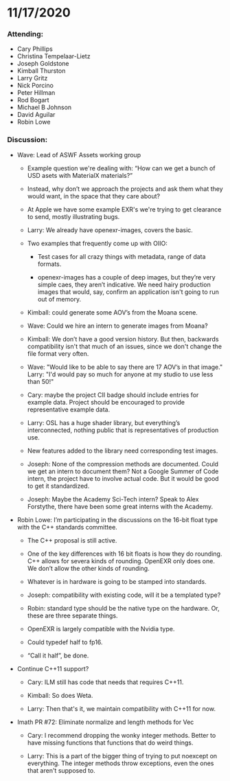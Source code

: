 # 11/17/2020

### Attending:

* Cary Phillips
* Christina Tempelaar-Lietz
* Joseph Goldstone
* Kimball Thurston
* Larry Gritz
* Nick Porcino
* Peter Hillman
* Rod Bogart
* Michael B Johnson
* David Aguilar
* Robin Lowe

### Discussion:

* Wave: Lead of ASWF Assets working group

  * Example question we're dealing with: “How can we get a bunch of
    USD asets with MaterialX materials?”

  * Instead, why don’t we approach the projects and ask them what they
    would want, in the space that they care about?

  * At Apple we have some example EXR's we're trying to get clearance
    to send, mostly illustrating bugs.
  
  * Larry: We already have openexr-images, covers the basic.

  * Two examples that frequently come up with OIIO:

    * Test cases for all crazy things with metadata, range of data formats.

    * openexr-images has a couple of deep images, but they’re very
      simple caes, they aren’t indicative. We need hairy production
      images that would, say, confirm an application isn't going to
      run out of memory.

  * Kimball: could generate some AOV’s from the Moana scene.

  * Wave: Could we hire an intern to generate images from Moana?

  * Kimball: We don’t have a good version history. But then, backwards
    compatibility isn't that much of an issues, since we don't change
    the file format very often.
  
  * Wave: "Would like to be able to say there are 17 AOV’s in that
    image." Larry: "I'd would pay so much for anyone at my studio to
    use less than 50!"
  
  * Cary: maybe the project CII badge should include entries for
    example data. Project should be encouraged to provide
    representative example data.
  
  * Larry: OSL has a huge shader library, but everything’s
    interconnected, nothing public that is representatives of
    production use.
  
  * New features added to the library need corresponding test images.
  
  * Joseph: None of the compression methods are documented. Could we
    get an intern to document them? Not a Google Summer of Code
    intern, the project have to involve actual code. But it would be
    good to get it standardized.
  
  * Joseph: Maybe the Academy Sci-Tech intern? Speak to Alex
    Forstythe, there have been some great interns with the Academy.

* Robin Lowe: I’m participating in the discussions on the 16-bit float
  type with the C++ standards committee.

  * The C++ proposal is still active.

  * One of the key differences with 16 bit floats is how they do
    rounding.  C++ allows for severa kinds of rounding. OpenEXR only
    does one. We don’t allow the other kinds of rounding.
  
  * Whatever is in hardware is going to be stamped into standards.

  * Joseph: compatibility with existing code, will it be a templated type?

  * Robin: standard type should be the native type on the
    hardware. Or, these are three separate things.

  * OpenEXR is largely compatible with the Nvidia type.
  
  * Could typedef half to fp16.

  * “Call it half”, be done.


* Continue C++11 support? 


  * Cary: ILM still has code that needs that requires C++11.

  * Kimball: So does Weta.

  * Larry: Then that's it, we maintain compatibility with C++11 for now.


* Imath PR #72: Eliminate normalize and length methods for Vec<inttype>

  * Cary: I recommend dropping the wonky integer methods. Better to
    have missing functions that functions that do weird things.

  * Larry: This is a part of the bigger thing of trying to put
    noexcept on everything. The integer methods throw exceptions, even
    the ones that aren't supposed to.
  